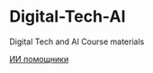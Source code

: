 # Digital-Tech-AI
Digital Tech and AI Course materials

[ИИ помощники](https://github.com/Valentin-Arkov/Digital-Tech-AI/blob/main/AI%20Assistants.pdf)
